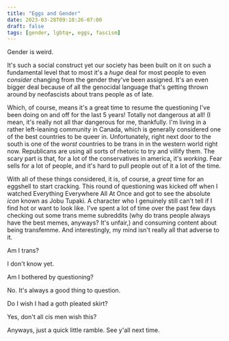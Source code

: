 ```yaml
---
title: "Eggs and Gender"
date: 2023-03-28T09:10:26-07:00
draft: false
tags: [gender, lgbtq+, eggs, fascism]
---
```

Gender is weird.

It's such a social construct yet our society has been built on it on such a
fundamental level that to most it's a *huge* deal for most people to even
*consider* changing from the gender they've been assigned. It's an even bigger
deal because of all the genocidal language that's getting thrown around by
neofascists about trans people as of late.

Which, of course, means it's a great time to resume the questioning I've been
doing on and off for the last 5 years! Totally not dangerous at all! (I mean,
it's really not all thar dangerous for me, thankfully. I'm living in a rather
left-leaning community in Canada, which is generally considered one of the best
countries to be queer in. Unfortunately, right next door to the south is one of
the *worst* countries to be trans in in the western world right now.
Republicans are using all sorts of rhetoric to try and villify them. The scary
part is that, for a lot of the conservatives in america, it's *working*. Fear
sells for a lot of people, and it's hard to pull people out of it a lot of the
time.

With all of these things considered, it is, of course, a *great* time for an
eggshell to start cracking. This round of questioning was kicked off when I
watched Everything Everywhere All At Once and got to see the absolute *icon*
known as Jobu Tupaki. A character who I genuinely still can't tell if I find
hot or want to look like. I've spent a lot of time over the past few days
checking out some trans meme subreddits (why do trans people always have the
best memes, anyways? It's unfair,) and consuming content about being
transfemme. And interestingly, my mind isn't really all that adverse to it.

Am I trans?

I don't know yet.

Am I bothered by questioning?

No. It's always a good thing to question.

Do I wish I had a goth pleated skirt?

Yes, don't all cis men wish this?

Anyways, just a quick little ramble. See y'all next time.
